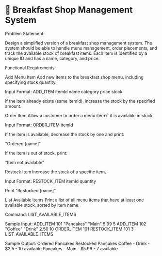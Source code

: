 # 🍳 Breakfast Shop Management System
Problem Statement:

Design a simplified version of a breakfast shop management system. The system should be able to handle menu management, order placements, and track the available stock of breakfast items. Each item is identified by a unique ID and has a name, category, and price.

Functional Requirements:

Add Menu Item
Add new items to the breakfast shop menu, including specifying stock quantity.

Input Format: ADD_ITEM itemId name category price stock

If the item already exists (same itemId), increase the stock by the specified amount.

Order Item
Allow a customer to order a menu item if it is available in stock.

Input Format: ORDER_ITEM itemId

If the item is available, decrease the stock by one and print:

"Ordered [name]"

If the item is out of stock, print:

"Item not available"

Restock Item
Increase the stock of a specific item.

Input Format: RESTOCK_ITEM itemId quantity

Print "Restocked [name]"

List Available Items
Print a list of all menu items that have at least one available stock, sorted by item name.

Command: LIST_AVAILABLE_ITEMS

Sample Input:
ADD_ITEM 101 "Pancakes" "Main" 5.99 5
ADD_ITEM 102 "Coffee" "Drink" 2.50 10
ORDER_ITEM 101
RESTOCK_ITEM 101 3
LIST_AVAILABLE_ITEMS

Sample Output:
Ordered Pancakes
Restocked Pancakes
Coffee - Drink - $2.5 - 10 available
Pancakes - Main - $5.99 - 7 available
